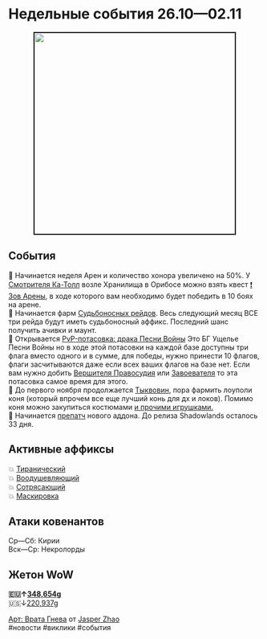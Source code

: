 # Недельные события 26.10—02.11

<center>
<img src="https://raw.githubusercontent.com/MagicalCow/TrinkIT-News/main/Sources/Assets/Weeklies/Weekly-43-01.jpg" width="400" border="2" />
</center>

## События
📅 Начинается неделя Арен и количество хонора увеличено на 50%. У [Смотрителя Ка-Толл](https://ru.wowhead.com/npc=166307) возле Хранилища в Орибосе можно взять квест [❗ Зов Арены](https://ru.wowhead.com/quest=39041), в ходе которого вам необходимо будет победить в 10 боях на арене.  
📅 Начинается фарм [Судьбоносных рейдов](https://github.com/MagicalCow/TrinkIT-News/blob/main/Sources/News/WH328061.md#судьбоносные-рейды). Весь следующий месяц ВСЕ три рейда будут иметь судьбоносный аффикс. Последний шанс получить ачивки и маунт.  
📅 Открывается [PvP-потасовка: драка Песни Войны](https://ru.wowhead.com/event=664) Это БГ Ущелье Песни Войны но в ходе этой потасовки на каждой базе доступны три флага вместо одного и в сумме, для победы, нужно принести 10 флагов, флаги засчитываются даже если всех ваших флагов на базе нет. Если вам нужно добить [Вершителя Правосудия](https://ru.wowhead.com/title=48/) или [Завоевателя](https://ru.wowhead.com/title=47/) то эта потасовка самое время для этого.  
📅 До первого ноября продолжается <a href="https://ru.wowhead.com/hallows-end">Тыквовин</a>, пора фармить лоуполи коня (который впрочем все еще лучший конь для дх и локов). Помимо коня можно закупиться костюмами <a href="https://ru.wowhead.com/hallows-end-guide">и прочими игрушками.</a>  
📅 Начинается [препатч](https://www.wowhead.com/guide/dragonflight-pre-patch-10-0) нового аддона. До релиза Shadowlands осталось 33 дня.  

## Активные аффиксы  
💥 <a href="https://ru.wowhead.com/affix=9">Тиранический<a>  
💥 <a href="https://ru.wowhead.com/affix=122">Воодушевляющий<a>  
💥 <a href="https://ru.wowhead.com/affix=14">Сотрясающий<a>  
💥 <a href="https://ru.wowhead.com/affix=131">Маскировка<a>  

## Атаки ковенантов
Ср—Сб: Кирии  
Вск—Ср: Некролорды  

## Жетон WoW
**🇪🇺↑[348,654g](https://wowtokenprices.com/EU)**  
🇺🇸↓[220,937g](https://wowtokenprices.com/US)

[Арт: Врата Гнева](https://www.artstation.com/artwork/Vyz19N) от [Jasper Zhao](https://www.artstation.com/eijihsoahz)  
#новости #виклики #события